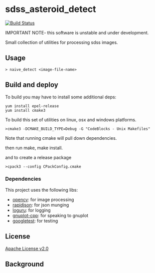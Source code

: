 # sdss_asteroid_detect 
[![Build Status](https://travis-ci.org/xquery/asteroid_detect.svg?branch=master)](https://travis-ci.org/xquery/asteroid_detect)

IMPORTANT NOTE- this software is unstable and under development.

Small collection of utilities for processing sdss images.

## Usage

```
> naive_detect <image-file-name>
```

## Build and deploy

To build you may have to install some additional deps:
```
yum install epel-release
yum install cmake3
```

To build this set of utilities on linux, osx and windows platforms.

```
>cmake3 -DCMAKE_BUILD_TYPE=Debug -G "CodeBlocks - Unix Makefiles"
```

Note that running cmake will pull down dependencies.

then run make, make install.

and to create a release package
```
>cpack3 --config CPackConfig.cmake
```

### Dependencies
This project uses the following libs:

* [opencv](https://github.com/opencv/opencv): for image processing
* [rapidjson](https://github.com/miloyip/rapidjson): for json munging
* [loguru](https://github.com/emilk/loguru): for logging
* [gnuplot-cpp](https://github.com/orbitcowboy/gnuplot-cpp): for speaking to gnuplot
* [googletest](https://github.com/google/googletest): for testing

## License

[Apache License v2.0](LICENSE)

## Background

